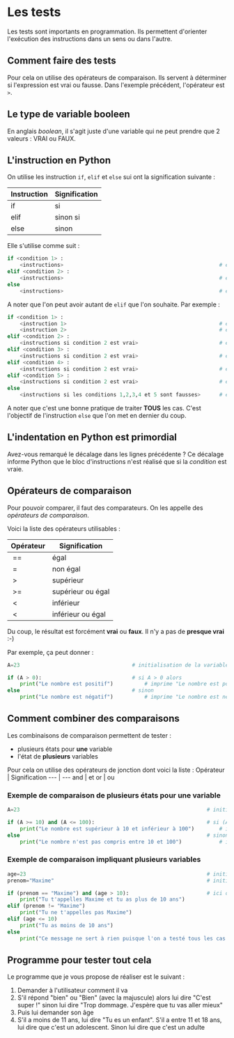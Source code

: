 # Les tests
Les tests sont importants en programmation. Ils permettent d'orienter l'exécution des instructions dans un sens ou dans l'autre. 

## Comment faire des tests
Pour cela on utilise des opérateurs de comparaison. Ils servent à déterminer si l'expression est vrai ou fausse. Dans l'exemple précédent, l'opérateur est `>`.

## Le type de variable booleen
En anglais *boolean*, il s'agit juste d'une variable qui ne peut prendre que 2 valeurs : VRAI ou FAUX.

## L'instruction en Python
On utilise les instruction `if`, `elif` et `else` sui ont la signification suivante :

Instruction | Signification
--- | ---
if | si
elif | sinon si
else | sinon

Elle s'utilise comme suit : 
```python
if <condition 1> :
    <instructions>                                                  # exécuté si condition 1 est vraie
elif <condition 2> :
    <instructions>                                                  # exécuté si condition 2 est vraie
else
    <instructions>                                                  # exécuté dans tous les autres cas
```

A noter que l'on peut avoir autant de `elif` que l'on souhaite. Par exemple : 
```python
if <condition 1> :
    <instruction 1>                                                 # exécuté si condition 1 est vraie
    <instruction 2>                                                 # exécuté si condition 1 est vraie
elif <condition 2> :
    <instructions si condition 2 est vrai>                          # exécuté si condition 2 est vraie
elif <condition 3> :
    <instructions si condition 2 est vrai>                          # exécuté si condition 3 est vraie
elif <condition 4> :
    <instructions si condition 2 est vrai>                          # exécuté si condition 4 est vraie
elif <condition 5> :
    <instructions si condition 2 est vrai>                          # exécuté si condition 5 est vraie
else
    <instructions si les conditions 1,2,3,4 et 5 sont fausses>      # exécuté dans tous les autres cas
```

A noter que c'est une bonne pratique de traiter **TOUS** les cas. C'est l'objectif de l'instruction `else` que l'on met en dernier du coup. 

## L'indentation en Python est primordial
Avez-vous remarqué le décalage dans les lignes précédente ?
Ce décalage informe Python que le bloc d'instructions n'est réalisé que si la *condition* est vraie.

## Opérateurs de comparaison
Pour pouvoir comparer, il faut des comparateurs. On les appelle des *opérateurs de comparaison*.

Voici la liste des opérateurs utilisables :

Opérateur | Signification
--- | ---
&nbsp;== | égal
&nbsp;= | non égal
&nbsp;> | supérieur
&nbsp;>= | supérieur ou égal
&nbsp;< | inférieur
&nbsp;< | inférieur ou égal

Du coup, le résultat est forcément **vrai** ou **faux**. Il n'y a pas de **presque vrai** :-)

Par exemple, ça peut donner :

```python
A=23                                    # initialisation de la variable que je veux tester

if (A > 0):                             # si A > 0 alors
    print("Le nombre est positif")          # imprime "Le nombre est positif" si A > 0
else                                    # sinon
    print("Le nombre est négatif")          # imprime "Le nombre est négatif"
```

## Comment combiner des comparaisons
Les combinaisons de comparaison permettent de tester :
- plusieurs états pour **une** variable 
- l'état de **plusieurs** variables

Pour cela on utilise des opérateurs de jonction dont voici la liste :
Opérateur | Signification
--- | ---
and | et
or | ou

### Exemple de comparaison de plusieurs états pour **une** variable
```python
A=23                                                            # initialisation de la variable que je veux tester

if (A >= 10) and (A <= 100):                                    # si (A<=10) ET (A<=100) alors
    print("Le nombre est supérieur à 10 et inférieur à 100")        # imprime "Le nombre est supérieur à 10 et inférieur à 100"
else                                                            # sinon
    print("Le nombre n'est pas compris entre 10 et 100")            # imprime "Le nombre n'est pas compris entre 10 et 100"
```

### Exemple de comparaison impliquant plusieurs variables
```python
age=23                                                          # initialisation de la variable age
prenom="Maxime"                                                 # initialisation de la variable prenom 

if (prenom == "Maxime") and (age > 10):                         # ici on teste les valeurs pour 2 variables différentes : prenom et age
    print("Tu t'appelles Maxime et tu as plus de 10 ans")
elif (prenom != "Maxime") 
    print("Tu ne t'appelles pas Maxime")      
elif (age <= 10) 
    print("Tu as moins de 10 ans")      
else 
    print("Ce message ne sert à rien puisque l'on a testé tous les cas au-dessus donc on pourrait s'en passer")   
```

## Programme pour tester tout cela
Le programme que je vous propose de réaliser est le suivant :
1. Demander à l'utilisateur comment il va
2. S'il répond "bien" ou "Bien" (avec la majuscule) alors lui dire "C'est super !" sinon lui dire "Trop dommage. J'espère que tu vas aller mieux"
3. Puis lui demander son âge 
4. S'il a moins de 11 ans, lui dire "Tu es un enfant". S'il a entre 11 et 18 ans, lui dire que c'est un adolescent. Sinon lui dire que c'est un adulte 